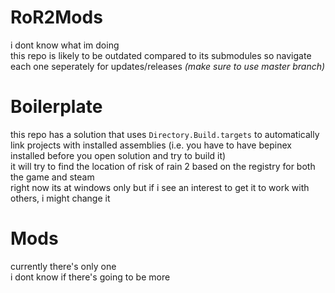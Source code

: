 # RoR2Mods
i dont know what im doing  
this repo is likely to be outdated compared to its submodules so navigate each one seperately for updates/releases _(make sure to use master branch)_

# Boilerplate
this repo has a solution that uses `Directory.Build.targets` to automatically link projects with installed assemblies (i.e. you have to have bepinex installed before you open solution and try to build it)  
it will try to find the location of risk of rain 2 based on the registry for both the game and steam  
right now its at windows only but if i see an interest to get it to work with others, i might change it

# Mods
currently there's only one  
i dont know if there's going to be more
